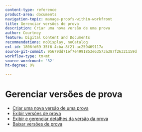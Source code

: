 ```yaml
---
content-type: reference
product-area: documents
navigation-topic: manage-proofs-within-workfront
title: Gerenciar versões de prova
description: Criar uma nova versão de uma prova
author: Courtney
feature: Digital Content and Documents
recommendations: noDisplay, noCatalog
exl-id: 1806fd69-35f6-4cba-8f21-ac259469117a
source-git-commit: 95679dd71ef7e4991853e63573a387f26321159d
workflow-type: tm+mt
source-wordcount: '32'
ht-degree: 0%

---
```


# Gerenciar versões de prova

* [Criar uma nova versão de uma prova](../../../../review-and-approve-work/proofing/managing-proofs-within-workfront/create-new-proof-version.md)
* [Exibir versões de prova](../../../../review-and-approve-work/proofing/managing-proofs-within-workfront/manage-proof-versions/view-proof-versions.md)
* [Exibir e gerenciar detalhes da versão da prova](../../../../review-and-approve-work/proofing/managing-proofs-within-workfront/manage-proof-versions/view-version-details.md)
* [Baixar versões de prova](../../../../review-and-approve-work/proofing/managing-proofs-within-workfront/manage-proof-versions/download-versions.md)
